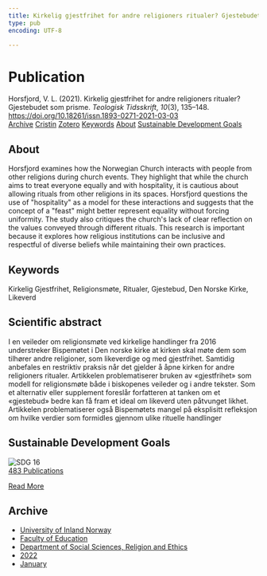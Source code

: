 ```yaml
---
title: Kirkelig gjestfrihet for andre religioners ritualer? Gjestebudet som prisme
type: pub
encoding: UTF-8

---
```

<h1>Publication</h1>
<article id="csl-bib-container-CXK8AMBW" class="csl-bib-container">
  <div class="csl-bib-body"> <div class="csl-entry">Horsfjord, V. L. (2021). Kirkelig gjestfrihet for andre religioners ritualer? Gjestebudet som prisme. <i>Teologisk Tidsskrift</i>, <i>10</i>(3), 135–148. <a href="https://doi.org/10.18261/issn.1893-0271-2021-03-03">https://doi.org/10.18261/issn.1893-0271-2021-03-03</a></div> </div>
  <div class="csl-bib-buttons">
    <a href="#taxonomy-article-CXK8AMBW" alt="archive" class="csl-bib-button">Archive</a>
    <a href="https://app.cristin.no/results/show.jsf?id=1992537" alt="Cristin" class="csl-bib-button">Cristin</a>
    <a href="http://zotero.org/groups/5881554/items/CXK8AMBW" alt="Zotero" class="csl-bib-button">Zotero</a>
    <a href="#keywords-article-CXK8AMBW" alt="keywords" class="csl-bib-button">Keywords</a>
    <a href="#about-article-CXK8AMBW" alt="about_pub" class="csl-bib-button">About</a>
    <a href="#sdg-article-CXK8AMBW" alt="sdg" class="csl-bib-button">Sustainable Development Goals</a>
  </div>
  <div id="csl-bib-meta-container-CXK8AMBW"></div>
</article>
<div id="csl-bib-meta-CXK8AMBW" class="csl-bib-meta">
  <article id="about-article-CXK8AMBW" class="about_pub-article">
    <h1>About</h1>
    Horsfjord examines how the Norwegian Church interacts with people from other religions during church events. They highlight that while the church aims to treat everyone equally and with hospitality, it is cautious about allowing rituals from other religions in its spaces. Horsfjord questions the use of "hospitality" as a model for these interactions and suggests that the concept of a "feast" might better represent equality without forcing uniformity. The study also critiques the church's lack of clear reflection on the values conveyed through different rituals. This research is important because it explores how religious institutions can be inclusive and respectful of diverse beliefs while maintaining their own practices.
  </article>
  <article id="keywords-article-CXK8AMBW" class="keywords-article">
    <h1>Keywords</h1>
    Kirkelig Gjestfrihet, Religionsmøte, Ritualer, Gjestebud, Den Norske Kirke, Likeverd
  </article>
  <article id="abstract-article-CXK8AMBW" class="abstract-article">
    <h1>Scientific abstract</h1>
    I en veileder om religionsmøte ved kirkelige handlinger fra 2016 understreker Bispemøtet i Den norske kirke at kirken skal møte dem som tilhører andre religioner, som likeverdige og med gjestfrihet. Samtidig anbefales en restriktiv praksis når det gjelder å åpne kirken for andre religioners ritualer. Artikkelen problematiserer bruken av «gjestfrihet» som modell for religionsmøte både i biskopenes veileder og i andre tekster. Som et alternativ eller supplement foreslår forfatteren at tanken om et «gjestebud» bedre kan få fram et ideal om likeverd uten påtvunget likhet. Artikkelen problematiserer også Bispemøtets mangel på eksplisitt refleksjon om hvilke verdier som formidles gjennom ulike rituelle handlinger
  </article>
  <article id="sdg-article-CXK8AMBW" class="sdg-article">
    <h1>Sustainable Development Goals</h1>
    <div class="sdg-container"><div id="sdg16" class="sdg">
        <img src="{{< params subfolder >}}images/sdg/sdg16_en.png" class="image" alt="SDG 16">
        <div class="sdg-overlay">
          <a href="{{< params subfolder >}}en/archive/?sdg=16#archive" class="sdg-publication-count"><span>483</span> Publications</a>
          <p><a href="https://sdgs.un.org/goals/goal16" class="sdg-read-more">Read More</a></p>
        </div>
      </div></div>
  </article>
  <article id="taxonomy-article-CXK8AMBW" class="taxonomy-article">
    <h1>Archive</h1>
    <ul>
      <li><a href="{{< params subfolder >}}en/archive/?key=3DCRN523">University of Inland Norway</a></li>
      <li><a href="{{< params subfolder >}}en/archive/?key=WYNZA47F">Faculty of Education</a></li>
      <li><a href="{{< params subfolder >}}en/archive/?key=XY7UYWKQ">Department of Social Sciences, Religion and Ethics</a></li>
      <li><a href="{{< params subfolder >}}en/archive/?key=KFGXTPGI">2022</a></li>
      <li><a href="{{< params subfolder >}}en/archive/?key=D9Q9N34I">January</a></li>
    </ul>
  </article>
</div>
